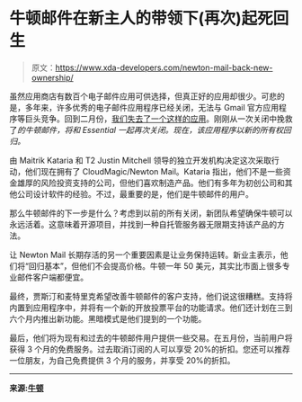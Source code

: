# 牛顿邮件在新主人的带领下(再次)起死回生

> 原文：<https://www.xda-developers.com/newton-mail-back-new-ownership/>

虽然应用商店有数百个电子邮件应用可供选择，但真正好的应用却很少。可悲的是，多年来，许多优秀的电子邮件应用程序已经关闭，无法与 Gmail 官方应用程序等巨头竞争。回到二月份，[我们失去了一个这样的应用](https://www.xda-developers.com/essential-shut-down-no-more-updates/)。刚刚从一次关闭中挽救了*的牛顿邮件，将和 Essential 一起再次关闭。现在，该应用程序以新的所有权回归。*

由 Maitrik Kataria 和 T2 Justin Mitchell 领导的独立开发机构决定这次采取行动，他们现在拥有了 CloudMagic/Newton Mail。Kataria 指出，他们不是一些资金雄厚的风险投资支持的公司，但他们喜欢制造产品。他们有多年为初创公司和其他公司设计软件的经验。不过，最重要的是，他们是牛顿邮件的用户。

那么牛顿邮件的下一步是什么？考虑到以前的所有关闭，新团队希望确保牛顿可以永远活着。这意味着开源项目，并找到一种自托管服务器无限期支持该产品的方法。

让 Newton Mail 长期存活的另一个重要因素是让业务保持运转。新业主表示，他们将“回归基本”，但他们不会提高价格。牛顿一年 50 美元，其实比市面上很多专业邮件客户端都便宜。

最终，贾斯汀和麦特里克希望改善牛顿邮件的客户支持，他们说这很糟糕。支持将内置到应用程序中，并将有一个新的开放投票平台的功能请求。他们还计划在三到六个月内推出新功能。黑暗模式是他们提到的一个功能。

最后，他们将为现有和过去的牛顿邮件用户提供一些交易。在五月份，当前用户将获得 3 个月的免费服务。过去取消订阅的人可以享受 20%的折扣。您还可以推荐一位朋友，为自己免费提供 3 个月的服务，并享受 20%的折扣。

* * *

**来源:[牛顿](https://medium.com/@maitrikkataria/1017b8a24ae4)**